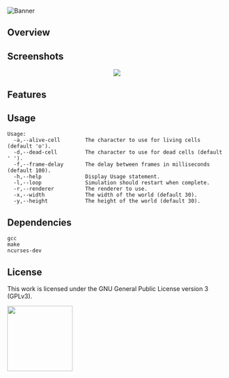 ![Banner](https://s-christy.com/status-banner-service/conway/banner-slim.svg)

## Overview

## Screenshots

<p align="center">
  <img src="./res/screenshot.png" />
</p>

## Features

## Usage

```
Usage:
  -a,--alive-cell        The character to use for living cells (default 'o').
  -d,--dead-cell         The character to use for dead cells (default ' ').
  -f,--frame-delay       The delay between frames in milliseconds (default 100).
  -h,--help              Display Usage statement.
  -l,--loop              Simulation should restart when complete.
  -r,--renderer          The renderer to use.
  -x,--width             The width of the world (default 30).
  -y,--height            The height of the world (default 30).
```

## Dependencies

```
gcc
make
ncurses-dev
```

## License

This work is licensed under the GNU General Public License version 3 (GPLv3).

[<img src="https://s-christy.com/status-banner-service/GPLv3_Logo.svg" width="150" />](https://www.gnu.org/licenses/gpl-3.0.en.html)
